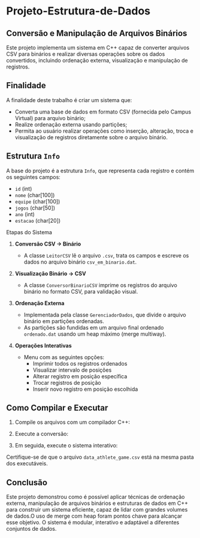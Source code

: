 # Projeto-Estrutura-de-Dados

## Conversão e Manipulação de Arquivos Binários

Este projeto implementa um sistema em C++ capaz de converter arquivos CSV para binários e realizar diversas operações sobre os dados convertidos, incluindo ordenação externa, visualização e manipulação de registros. 

## Finalidade

A finalidade deste trabalho é criar um sistema que:
- Converta uma base de dados em formato CSV (fornecida pelo Campus Virtual) para arquivo binário;
- Realize ordenação externa usando partições;
- Permita ao usuário realizar operações como inserção, alteração, troca e visualização de registros diretamente sobre o arquivo binário.

## Estrutura `Info`
A base do projeto é a estrutura `Info`, que representa cada registro e contém os seguintes campos:
- `id` (int)
- `nome` (char[100])
- `equipe` (char[100])
- `jogos` (char[50])
- `ano` (int)
- `estacao` (char[20])

Etapas do Sistema

1. **Conversão CSV → Binário**
   - A classe `LeitorCSV` lê o arquivo `.csv`, trata os campos e escreve os dados no arquivo binário `csv_em_binario.dat`.

2. **Visualização Binário → CSV**
   - A classe `ConversorBinarioCSV` imprime os registros do arquivo binário no formato CSV, para validação visual.

3. **Ordenação Externa**
   - Implementada pela classe `GerenciadorDados`, que divide o arquivo binário em partições ordenadas.
   - As partições são fundidas em um arquivo final ordenado `ordenado.dat` usando um heap máximo (merge multiway).

4. **Operações Interativas**
   - Menu com as seguintes opções:
     - Imprimir todos os registros ordenados
     - Visualizar intervalo de posições
     - Alterar registro em posição específica
     - Trocar registros de posição
     - Inserir novo registro em posição escolhida

## Como Compilar e Executar

1. Compile os arquivos com um compilador C++:
   
2. Execute a conversão:

3. Em seguida, execute o sistema interativo:
  

Certifique-se de que o arquivo `data_athlete_game.csv` está na mesma pasta dos executáveis.


## Conclusão

Este projeto demonstrou como é possível aplicar técnicas de ordenação externa, manipulação de arquivos binários e estruturas de dados em C++ para construir um sistema eficiente, capaz de lidar com grandes volumes de dados.O uso de merge com heap foram pontos chave para alcançar esse objetivo. O sistema é modular, interativo e adaptável a diferentes conjuntos de dados.
